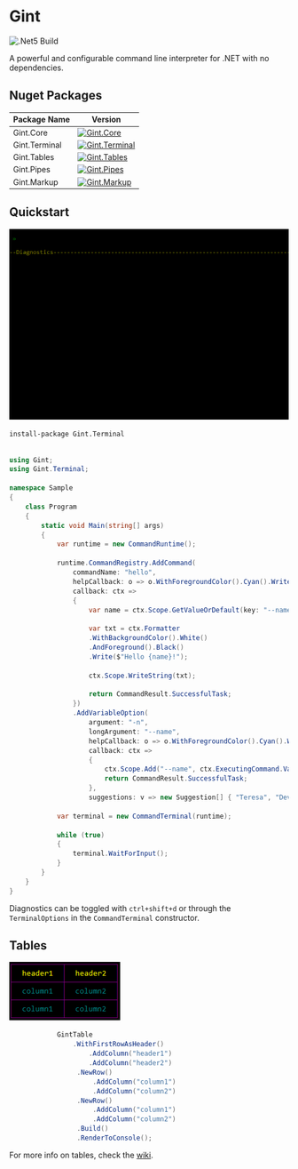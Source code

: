# Gint

![.Net5 Build](https://github.com/gmich/gint/actions/workflows/dotnet.yml/badge.svg) 

A powerful and configurable command line interpreter for .NET with no dependencies.


## Nuget Packages

| Package Name  | Version |
| ------------- |-------------|
|Gint.Core | [![Gint.Core](https://img.shields.io/nuget/v/gint.core)](https://www.nuget.org/packages/Gint.Core/)                |
|Gint.Terminal | [![Gint.Terminal](https://img.shields.io/nuget/v/gint.terminal)](https://www.nuget.org/packages/Gint.Terminal/)    |
|Gint.Tables | [![Gint.Tables](https://img.shields.io/nuget/v/gint.tables)](https://www.nuget.org/packages/Gint.Tables/)          |
|Gint.Pipes | [![Gint.Pipes](https://img.shields.io/nuget/v/gint.pipes)](https://www.nuget.org/packages/Gint.Pipes/)             |
|Gint.Markup | [![Gint.Markup](https://img.shields.io/nuget/v/gint.markup)](https://www.nuget.org/packages/Gint.Markup/)          |



## Quickstart

![Markup tldr](https://github.com/gmich/Gint/blob/main/resources/gint-quickstart.gif)

```
install-package Gint.Terminal
```

```csharp

using Gint;
using Gint.Terminal;

namespace Sample
{
    class Program
    {
        static void Main(string[] args)
        {
            var runtime = new CommandRuntime();

            runtime.CommandRegistry.AddCommand(
                commandName: "hello",
                helpCallback: o => o.WithForegroundColor().Cyan().Write("help!"),
                callback: ctx =>
                {
                    var name = ctx.Scope.GetValueOrDefault(key: "--name", @default: "Gint");

                    var txt = ctx.Formatter
                    .WithBackgroundColor().White()
                    .AndForeground().Black()
                    .Write($"Hello {name}!");

                    ctx.Scope.WriteString(txt);

                    return CommandResult.SuccessfulTask;
                })
                .AddVariableOption(
                    argument: "-n",
                    longArgument: "--name",
                    helpCallback: o => o.WithForegroundColor().Cyan().Write("Give a name!"),
                    callback: ctx =>
                    {
                        ctx.Scope.Add("--name", ctx.ExecutingCommand.Variable);
                        return CommandResult.SuccessfulTask;
                    },
                    suggestions: v => new Suggestion[] { "Teresa", "Devin", "Michael", "Maria", "George" });

            var terminal = new CommandTerminal(runtime);

            while (true)
            {
                terminal.WaitForInput();
            }
        }
    }
}
```

Diagnostics can be toggled with `ctrl+shift+d` or through the `TerminalOptions` in the `CommandTerminal` constructor.

## Tables

![Simple table](https://github.com/gmich/Gint/blob/main/resources/simple_table_with_defaults.png)

```csharp
            GintTable
                .WithFirstRowAsHeader()
                    .AddColumn("header1")
                    .AddColumn("header2")
                 .NewRow()
                     .AddColumn("column1")
                     .AddColumn("column2")
                 .NewRow()
                     .AddColumn("column1")
                     .AddColumn("column2")
                 .Build()
                 .RenderToConsole();
```  

For more info on tables, check the [wiki](https://github.com/gmich/Gint/wiki/Gint-tables).

